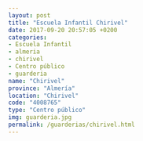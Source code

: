 ```yaml
---
layout: post
title: "Escuela Infantil Chirivel"
date: 2017-09-20 20:57:05 +0200
categories:
- Escuela Infantil
- almeria
- chirivel
- Centro público
- guarderia
name: "Chirivel"
province: "Almería"
location: "Chirivel"
code: "4008765"
type: "Centro público"
img: guarderia.jpg
permalink: /guarderias/chirivel.html
---
```

